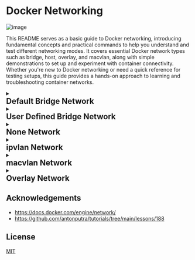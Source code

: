 
# Docker Networking

![image](https://github.com/user-attachments/assets/a7c23585-f68c-457e-8b2a-44e080ff418c)


This README serves as a basic guide to Docker networking, introducing fundamental concepts and practical commands to help you understand and test different networking modes. It covers essential Docker network types such as bridge, host, overlay, and macvlan, along with simple demonstrations to set up and experiment with container connectivity. Whether you're new to Docker networking or need a quick reference for testing setups, this guide provides a hands-on approach to learning and troubleshooting container networks.
<details>
   <summary markdown="span" style="cursor:pointer;"><h2 style="margin:0;">Default Bridge Network</h2></summary>

**Step 1: Check docker Network** 

```bash
  docker network ls 
  docker network inspect bridge 
```

**Step 2: Start PostgreSQL Container**
Run PostgreSQL in detached mode:


```bash
  docker run -d --name postgres_db -e POSTGRES_USER=myuser -e POSTGRES_PASSWORD=mypassword postgres:latest  
```

**Step 3: Get PostgreSQL Container IP**
```bash
POSTGRES_IP=$(docker inspect -f '{{range .NetworkSettings.Networks}}{{.IPAddress}}{{end}}' postgres_db) 

echo "PostgreSQL IP: $POSTGRES_IP"
```

**Step 4: Start NGINX Container**

Run NGINX in detached mode and expose port 8080 

 
```bash
docker run -d --name nginx_web -p 8080:80 nginx:alpine 
```
 

**Step5: Check IP address of the containers**
```bash
docker inspect -f '{{range .NetworkSettings.Networks}}{{.IPAddress}}{{end}}' nginx_web 
docker inspect -f '{{range .NetworkSettings.Networks}}{{.IPAddress}}{{end}}' postgres_db 
```
 
 
**Step 6: Test Communication from NGINX to PostgreSQL**

Access the NGINX container shell: 
```bash
docker exec -it nginx_web sh 
```
 

Install PostgreSQL client tools (inside the NGINX container): 
```bash
apk update && apk add postgresql-client 
```
 
Test connectivity to PostgreSQL using its IP: 
```bash
psql -h 172.17.0.2 -U myuser -d postgres 
```
 

**Step 7: Test Communication from  PostgreSQL to ngnix**

Access the NGINX container shell: 
```bash
docker exec -it postgres_db sh 
```
 
Test connectivity to ngnix using its IP: 
```bash
curl http://172.17.0.3 
```

</details>

<details>
   <summary markdown="span" style="cursor:pointer;"><h2 style="margin:0;">User Defined Bridge Network</h2></summary>


**Step 1: Create a Custom Bridge Network **
```bash
docker network create my-custom-net 
```
 

**Step 2: Run PostgreSQL Container on the Custom Network**
```bash
docker run -d --name postgres_db \
--network my-custom-net \ 
-e POSTGRES_USER=myuser \ 
-e POSTGRES_PASSWORD=mypassword \ 
-v postgres-data:/var/lib/postgresql/data \ 
postgres:latest 
```
 

**Step 3: Run NGINX Container on the Custom Network**

```bash
docker run -d --name nginx_web \ 
--network my-custom-net \ 
-p 8080:80 \ 
nginx:alpine 
```
 

**Step 4: Test Communication Using Service Names (DNS)**

From PostgreSQL to NGINX: 

Access the PostgreSQL container (now we are inside PostgreSQL container after execution): 
```bash
docker exec -it postgres_db bash 
```
Install curl (Debian-based image) inside PostgreSQL container: 
```bash
apt-get update && apt-get install -y curl 
```
Test connectivity to NGINX using its service name (while inside PostgreSQL container): 
```bash
curl http://nginx_web 
```
 

From NGINX to PostgreSQL: 

Access the NGINX container (now we are inside NGINX container after execution): : 
```bash
docker exec -it nginx_web sh 
```
Install curl (Alpine-based image) inside NGINX container: 
```bash
apk add curl 
```
Test PostgreSQL connectivity (port 5432) (while inside NGINX container): 
```bash
curl -v telnet://postgres_db:5432 
```
 </details>

<details>
   <summary markdown="span" style="cursor:pointer;"><h2 style="margin:0;"> None Network</h2></summary>


**Step 1: Run PostgreSQL on the None Network** 
```bash
docker run -d --name postgres_db --network none -e POSTGRES_USER=myuser -e POSTGRES_PASSWORD=mypassword postgres:latest 
```
 

**Step 2: Run NGINX on the None Network** 
```bash
docker run -d --name nginx_web --network none nginx:alpine 
```
 

**Step 3: Check Ip address** 
```bash
docker exec nginx_web ip addr 
```
 </details>

<details>
   <summary markdown="span" style="cursor:pointer;"><h2 style="margin:0;"> ipvlan Network</h2></summary>


**Step 1: Check ip address and create an IPvlan Network** 
```bash
Ip addr 
```
Specify the parent interface (e.g., eth0, enp0s3, or your host’s physical NIC) and subnet. 

For IPvlan L2 Mode (Layer 2):  
```bash
docker network create -d ipvlan --subnet=10.0.2.0/24 --gateway=10.0.2.1 -o ipvlan_mode=l2 -o parent=enp0s3 my-ipvlan-net 
```
 

For IPvlan L3 Mode (Layer 3): 
```bash
docker network create -d ipvlan --subnet=10.0.2.0/24 -o ipvlan_mode=l3 -o parent=enp0s3 my-ipvlan-net 
```
 

**Step 2. Check if network is configured** 
```bash
Docker network ls 
```
 

**Step 3. Run Containers on the IPvlan Network** 

Assign static IPs from the subnet (or let Docker assign them dynamically). 

Example: NGINX Container with Static IP 
```bash
docker run -d --name nginx_web --network my-ipvlan-net nginx:alpine 
```
 

Example: PostgreSQL Container with Static IP 
```bash
docker run -d --name postgres_db --network my-ipvlan-net -e POSTGRES_USER=myuser -e POSTGRES_PASSWORD=mypassword postgres:latest 
```
 

**Step 4. Get the Ip address assigned to the containers** 
```bash
docker inspect postgres_db 
docker inspect nginx_web 
```
 

**Step 5. Test Connectivity** 

From the Host Machine: 
```bash
ping 10.0.2.2  # NGINX 
ping 10.0.2.3  # PostgreSQL 
```
From the Containers: 
```bash
docker exec -it nginx_web sh 
```
```bash
apk add postgresql-client 
psql -h 192.168.1.101 -U myuser -d postgres 
```
  </details>

<details>
   <summary markdown="span" style="cursor:pointer;"><h2 style="margin:0;">  macvlan Network</h2></summary>

**Step 1.Check Ip Address and Create a Macvlan Network** 
```bash
ip addr
```

```bash
docker network create -d macvlan --subnet=10.0.2.0/24  --gateway=10.0.2.1 --ip-range=10.0.2.200/29 -o parent=enp0s3 my-macvlan-network 
```
**Step 2. Run Containers on the Macvlan Network** 

Assign static IPs within your subnet (avoid DHCP conflicts): 

NGINX Container: 
```bash
docker run -d --name nginx_web --network my-macvlan-net nginx:alpine 
```
PostgreSQL Container: 
```bash
docker run -d --name postgres_db --network my-macvlan-net -e POSTGRES_eUSER=myuser -e POSTGRES_PASSWORD=mypassword postgres:latest 
```

**Step 3. Test Connectivity** 

Ping NGINX 
```bash
ping 10.0.2.200 
```
Access NGINX via IP 
```bash
curl http://10.0.2.200 
```
Test PostgreSQL connectivity 
```bash
psql -h 10.0.2.201 -U myuser -d postgres 
```
**Step 4. Verify MAC Addresses** 
```bash
docker inspect postgres_db | grep -A 5 '"my-macvlan-net"' | grep '"MacAddress"' | awk -F'"' '{print $4}' 
docker inspect nginx_web | grep -A 5 '"my-macvlan-net"' | grep '"MacAddress"' | awk -F'"' '{print $4}' 
```

 </details>
 
<details>
   <summary markdown="span" style="cursor:pointer;"><h2 style="margin:0;"> Overlay Network</h2></summary>


For the demonstration setup, this guide will establish setup with two VM instances named host1 and host2. 

 

Please follow the following instructions  

 

Disable the offloading of IP checksum calculations for the network interface on host machine 1 

```bash
ip addr 
sudo ethtool -K ens33 tx-checksum-ip-generic off 
```

Disable the offloading of IP checksum calculations for the network interface on host machine 2 
```bash
ip addr 
sudo ethtool -K ens33 tx-checksum-ip-generic off 
```
Initialize docker swarm on host 1  
```bash 
docker swarm init
 ```
with the key join on the host machine 2
```bash 
docker swarm join ... 
```
 

Create overlay network on host 1 

```bash
docker network create -d overlay --attachable my-overlay-net 
docker network ls
``` 

```bash
Run container on host machine 1 
ocker run -d --name myapp --network my-overlay-net aputra/myapp-188:v3 
```

docker network ls on host 2 

```bash
Run container on host machine 2 
docker run -dit --name myapp-v2 --network my-overlay-net aputra/myapp-188:v3 
docker network ls 
docker exec -it myapp-v2 sh
```

Test connectivity 

```bash
curl myapp:8080/api/info 
```
 </details>


## Acknowledgements

 - https://docs.docker.com/engine/network/
 - https://github.com/antonputra/tutorials/tree/main/lessons/188


 
## License

[MIT](https://choosealicense.com/licenses/mit/)


